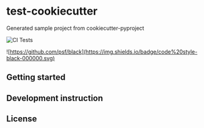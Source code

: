 # test-cookiecutter

Generated sample project from cookiecutter-pyproject

![CI Tests](https://github.com/ali92hm/test-cookiecutter/actions/workflows/tests.yml/badge.svg)

![https://github.com/psf/black](https://img.shields.io/badge/code%20style-black-000000.svg)

## Getting started

## Development instruction

## License
